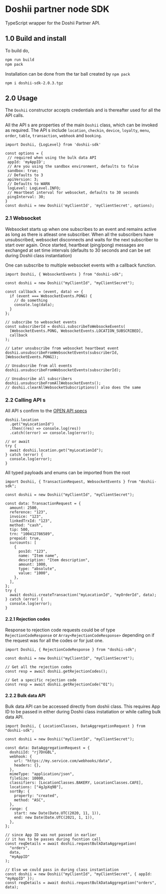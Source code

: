# Doshii partner node SDK

TypeScript wrapper for the Doshii Partner API.

## 1.0 Build and install

To build do,

```bash
npm run build
npm pack
```

Installation can be done from the tar ball created by `npm pack`

```
npm i doshii-sdk-2.0.3.tgz
```

## 2.0 Usage

The `Doshii` constructor accepts credentials and is thereafter used for all the API calls.

All the API s are properties of the main `Doshii` class, which can be invoked as required. The API s include `location`, `checkin`, `device`, `loyalty`, `menu`, `order`, `table`, `transaction`, `webhook` and `booking`.

```node
import Doshii, {LogLevel} from 'doshii-sdk'

const options = {
 // required when using the bulk data API
 appId: 'myAppID';
 // Are you using the sandbox environment, defaults to false
 sandbox: true;
 // Defaults to 3
 apiVersion: 3;
 // Defaults to WARN
 logLevel: LogLevel.INFO;
 // Heartbeat interval for websocket, defaults to 30 seconds
 pingInterval: 30;
}
const doshii = new Doshii('myClientId', 'myClientSecret', options);
```

### 2.1 Websocket

Websocket starts up when one subscribes to an event and remains active as long as there is atleast one subscriber. When all the subscribers have unsubscribed, websocket disconnects and waits for the next subscriber to start over again. Once started, heartbeat (ping/pong) messages are exchanged at set time intervals (defaults to 30 seconds and can be set during Doshii class instantiation)

One can subscribe to multiple websocket events with a callback function.

```node
import Doshii, { WebsocketEvents } from "doshii-sdk";

const doshii = new Doshii("myClientId", "myClientSecret");

const callback = (event, data) => {
  if (event === WebsocketEvents.PONG) {
    // do something
    console.log(data);
  }
};

// subscribe to websocket events
const subscriberId = doshii.subscribeToWebsockeEvents(
  [WebsocketEvents.PONG, WebsocketEvents.LOCATION_SUBSCRIBED],
  callback
);

// Later unsubscribe from websocket heartbeat event
doshii.unsubscribeFromWebsocketEvents(subscriberId, [WebsocketEvents.PONG]);

// Unsubscribe from all events
doshii.unsubscribeFromWebsocketEvents(subscriberId);

// Unsubscribe all subscribers
doshii.unsubscribeFromAllWebsocketEvents();
// doshii.clearAllWebsocketSubscriptions() also does the same
```

### 2.2 Calling API s

All API s confirm to the [OPEN API specs](https://sandbox-dashboard.doshii.io/docs/api/app)

```node
doshii.location
  .get("myLocationId")
  .then((res) => console.log(res))
  .catch((error) => console.log(error));

// or await
try {
  await doshii.location.get("myLocationId");
} catch (error) {
  console.log(error);
}
```

All typed payloads and enums can be imported from the root

```node
import Doshii, { TransactionRequest, WebsocketEvents } from "doshii-sdk";

const doshii = new Doshii("myClientId", "myClientSecret");

const data: TransactionRequest = {
  amount: 2500,
  reference: "123",
  invoice: "123",
  linkedTrxId: "123",
  method: "cash",
  tip: 500,
  trn: "100412786589",
  prepaid: true,
  surcounts: [
    {
      posId: "123",
      name: "Item name",
      description: "Item description",
      amount: 1000,
      type: "absolute",
      value: "1000",
    },
  ],
};
try {
  await doshii.createTransaction("myLocationId", "myOrderId", data);
} catch (error) {
  console.log(error);
}
```

#### 2.2.1 Rejection codes

Response to rejection code requests could be of type `RejectionCodeResponse` or `Array<RejectionCodeResponse>` depending on if the request was for all the codes or for just one.

```node
import Doshii, { RejectionCodeResponse } from "doshii-sdk";

const doshii = new Doshii("myClientId", "myClientSecret");

// Get all the rejection codes
const resp = await doshii.getRejectionCodes();

// Get a specific rejection code
const resp = await doshii.getRejectionCode("O1");
```

#### 2.2.2 Bulk data API

Bulk data API can be accessed directly from doshii class. This requires App ID to be passed in either during Doshii class instatiation or while calling bulk data API.

```node
import Doshii, { LocationClasses, DataAggregationRequest } from "doshii-sdk";

const doshii = new Doshii("myClientId", "myClientSecret");

const data: DataAggregationRequest = {
  doshiiId: "rj7DnGBL",
  webhook: {
    url: "https://my.service.com/webhooks/data",
    headers: {},
  },
  mimeType: "application/json",
  fileSize: 10000,
  classifiers: [LocationClasses.BAKERY, LocationClasses.CAFE],
  locations: ["4gJpXq9B"],
  sortBy: {
    property: "created",
    method: "ASC",
  },
  range: {
    start: new Date(Date.UTC(2020, 11, 1)),
    end: new Date(Date.UTC(2021, 1, 1)),
  },
};

// since App ID was not passed in earlier
// it has to be passes during fucntion call
const reqDetails = await doshii.requestBulkDataAggregation(
  "orders",
  data,
  "myAppID"
);

// Else we could pass in during class instantiation
const doshii = new Doshii("myClientId", "myClientSecret", { appId: "myAppID" });
const reqDetails = await doshii.requestBulkDataAggregation("orders", data);
```
